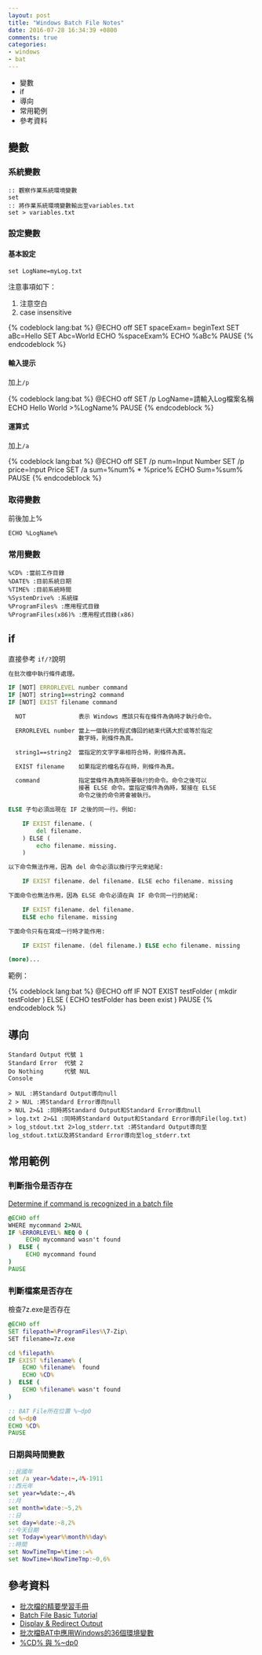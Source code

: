 ```yaml
---
layout: post
title: "Windows Batch File Notes"
date: 2016-07-28 16:34:39 +0800
comments: true
categories:
- windows
- bat 
---
```


- 變數
- if
- 導向
- 常用範例
- 參考資料
<!-- more -->

## 變數

### 系統變數
    :: 觀察作業系統環境變數
    set
    :: 將作業系統環境變數輸出至variables.txt
    set > variables.txt


### 設定變數
#### 基本設定

    set LogName=myLog.txt

注意事項如下：

1. 注意空白
2. case insensitive

{% codeblock  lang:bat %}
@ECHO off
SET spaceExam=  beginText
SET aBc=Hello
SET Abc=World
ECHO %spaceExam%
ECHO %aBc% 
PAUSE
{% endcodeblock %}

#### 輸入提示
加上`/p`

{% codeblock  lang:bat %}
@ECHO off 
SET /p LogName=請輸入Log檔案名稱 
ECHO Hello World >%LogName% 
PAUSE
{% endcodeblock %}


#### 運算式
加上`/a`

{% codeblock  lang:bat %}
@ECHO off
SET /p num=Input Number
SET /p price=Input Price
SET /a sum=%num% * %price%
ECHO Sum=%sum%
PAUSE
{% endcodeblock %}

### 取得變數
前後加上%

    ECHO %LogName%

### 常用變數

    %CD% :當前工作目錄
    %DATE% :目前系統日期
    %TIME% :目前系統時間
    %SystemDrive% :系統碟
    %ProgramFiles% :應用程式目錄
    %ProgramFiles(x86)% :應用程式目錄(x86)


## if

直接參考 `if/?`說明

``` bat
在批次檔中執行條件處理。

IF [NOT] ERRORLEVEL number command
IF [NOT] string1==string2 command
IF [NOT] EXIST filename command

  NOT               表示 Windows 應該只有在條件為偽時才執行命令。

  ERRORLEVEL number 當上一個執行的程式傳回的結束代碼大於或等於指定
                    數字時，則條件為真。

  string1==string2  當指定的文字字串相符合時，則條件為真。

  EXIST filename    如果指定的檔名存在時，則條件為真。

  command           指定當條件為真時所要執行的命令。命令之後可以
                    接著 ELSE 命令。當指定條件為偽時，緊接在 ELSE
                    命令之後的命令將會被執行。

ELSE 子句必須出現在 IF 之後的同一行。例如:

    IF EXIST filename. (
        del filename.
    ) ELSE (
        echo filename. missing.
    )

以下命令無法作用，因為 del 命令必須以換行字元來結尾:

    IF EXIST filename. del filename. ELSE echo filename. missing

下面命令也無法作用，因為 ELSE 命令必須在與 IF 命令同一行的結尾:

    IF EXIST filename. del filename.
    ELSE echo filename. missing

下面命令只有在寫成一行時才能作用:

    IF EXIST filename. (del filename.) ELSE echo filename. missing

(more)...
```

範例：

{% codeblock  lang:bat %}
@ECHO off
IF NOT EXIST testFolder ( 
     mkdir testFolder
) ELSE ( 
     ECHO testFolder has been exist 
) 
PAUSE
{% endcodeblock %}


## 導向

```
Standard Output 代號 1
Standard Error  代號 2
Do Nothing      代號 NUL
Console
```

```
> NUL :將Standard Output導向null
2 > NUL :將Standard Error導向null
> NUL 2>&1 :同時將Standard Output和Standard Error導向null
> log.txt 2>&1 :同時將Standard Output和Standard Error導向File(log.txt)
> log_stdout.txt 2>log_stderr.txt :將Standard Output導向至log_stdout.txt以及將Standard Error導向至log_stderr.txt
```


## 常用範例
### 判斷指令是否存在

[Determine if command is recognized in a batch file](http://superuser.com/questions/175466/determine-if-command-is-recognized-in-a-batch-file)

``` bat
@ECHO off
WHERE mycommand 2>NUL
IF %ERRORLEVEL% NEQ 0 (
     ECHO mycommand wasn't found 
)  ELSE ( 
     ECHO mycommand found 
)
PAUSE
```

### 判斷檔案是否存在

檢查7z.exe是否存在

``` bat
@ECHO off
SET filepath=%ProgramFiles%\7-Zip\
SET filename=7z.exe

cd %filepath%
IF EXIST %filename% (
	ECHO %filename%  found
	ECHO %CD%
)  ELSE ( 
    ECHO %filename% wasn't found 
)

:: BAT File所在位置 %~dp0
cd %~dp0
ECHO %CD%
PAUSE
```
### 日期與時間變數

``` bat
::民國年
set /a year=%date:~,4%-1911
::西元年
set year=%date:~,4%
::月
set month=%date:~5,2%
::日
set day=%date:~8,2%
::今天日期
set Today=%year%%month%%day%
::時間
set NowTimeTmp=%time::=%
set NowTime=%NowTimeTmp:~0,6%
```

## 參考資料
- [批次檔的精要學習手冊](https://www.gitbook.com/book/peterju/cmddoc/details)
- [Batch File Basic Tutorial](http://www.tinysoftwares.in/BatchFileTutorial/Index)
- [Display & Redirect Output](http://www.robvanderwoude.com/battech_redirection.php)
- [批次檔BAT中應用Windows的36個環境變數](http://forum.twbts.com/viewthread.php?tid=10152)
- [%CD% 與 %~dp0](http://inpega.blogspot.tw/2012/07/cd-dp0.html)
